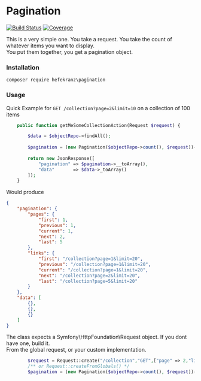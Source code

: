 # Pagination

[![Build Status](https://travis-ci.org/hefekranz/pagination.svg?branch=master)](https://travis-ci.org/hefekranz/pagination)
[![Coverage](https://codecov.io/gh/hefekranz/pagination/branch/master/graph/badge.svg)](https://codecov.io/gh/hefekranz/pagination)

This is a very simple one. You take a request. You take the count of whatever items you want to display.  
You put them together, you get a pagination object.


### Installation

```
composer require hefekranz\pagination
```

### Usage
Quick Example for `GET /collection?page=2&limit=10` on a collection of 100 items
```php
    public function getMeSomeCollectionAction(Request $request) {

        $data = $objectRepo->findAll();
        
        $pagination = (new Pagination($objectRepo->count(), $request))->build();
        
        return new JsonResponse([
            "pagination" => $pagination->__toArray(),
            "data"       => $data->_toArray()
        ]);
    }
```
Would produce

```json
{
    "pagination": {
        "pages": {
            "first": 1,
            "previous": 1,
            "current": 1,
            "next": 2,
            "last": 5
        },
        "links": {
            "first": "/collection?page=1&limit=20",
            "previous": "/collection?page=1&limit=20",
            "current": "/collection?page=1&limit=20",
            "next": "/collection?page=2&limit=20",
            "last": "/collection?page=5&limit=20"
        }
    },
    "data": [
        {},
        {},
        {}
    ]
}
```

The class expects a Symfony\HttpFoundation\Request object. If you dont have one, build it.   
From the global request, or your custom implementation.

```php
        $request = Request::create("/collection","GET",["page" => 2,"limit" => 10]); 
        /** or Request::createFromGlobals() */
        $pagination = (new Pagination($objectRepo->count(), $request))->build();

```